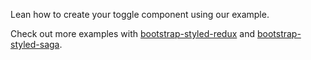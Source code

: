 Lean how to create your toggle component using our example.

Check out more examples with [bootstrap-styled-redux](https://bootstrap-styled.kopaxgroup.com.yeutech.com/bootstrap-styled-redux) and [bootstrap-styled-saga](https://bootstrap-styled.yeutech.com/bootstrap-styled-saga).
